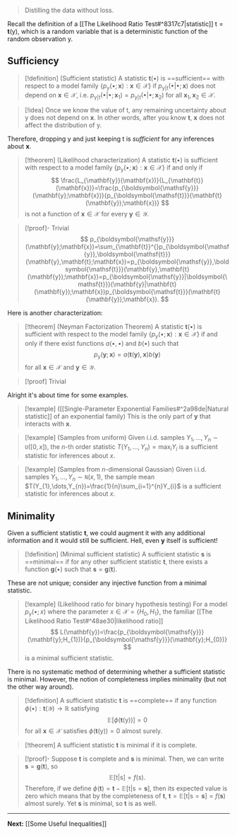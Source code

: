 > Distilling the data without loss.

Recall the definition of a [[The Likelihood Ratio Test#^8317c7|statistic]] $\boldsymbol{\mathsf{t}}=\mathbf{t}(\boldsymbol{\mathsf{y}})$, which is a random variable that is a deterministic function of the random observation $\boldsymbol{\mathsf{y}}$.
## Sufficiency

> [!definition] (Sufficient statistic)
> A statistic $\mathbf{t}(\bullet)$ is ==sufficient== with respect to a model family $\{ p_{\boldsymbol{\mathsf{y}}}(\bullet;\mathbf{x}) : \mathbf{x}\in \mathcal{X} \}$ if $p_{\boldsymbol{\mathsf{y}}|\boldsymbol{\mathsf{t}}}(\bullet|\bullet;\mathbf{x})$ does not depend on $\mathbf{x}\in \mathcal{X}$, i.e. $p_{\boldsymbol{\mathsf{y}}|\boldsymbol{\mathsf{t}}}(\bullet|\bullet;\mathbf{x}_{1})=p_{\boldsymbol{\mathsf{y}}|\boldsymbol{\mathsf{t}}}(\bullet|\bullet;\mathbf{x}_{2})$ for all $\mathbf{x}_{1},\mathbf{x}_{2}\in \mathcal{X}$. 

> [!idea]
> Once we know the value of $\boldsymbol{\mathsf{t}}$, any remaining uncertainty about $\boldsymbol{\mathsf{y}}$ does not depend on $\mathbf{x}$. In other words, after you know $\mathbf{t}$, $\mathbf{x}$ does not affect the distribution of $\boldsymbol{\mathsf{y}}$.

Therefore, dropping $\boldsymbol{\mathsf{y}}$ and just keeping $\boldsymbol{\mathsf{t}}$ is *sufficient* for any inferences about $\mathbf{x}$. 

> [!theorem] (Likelihood characterization)
> A statistic $\mathbf{t}(\bullet)$ is sufficient with respect to a model family $\{ p_{\boldsymbol{\mathsf{y}}}(\bullet;\mathbf{x}) : \mathbf{x}\in \mathcal{X} \}$ if and only if
> $$
> \frac{L_{\mathbf{y}}(\mathbf{x})}{L_{\mathbf{t}}(\mathbf{x})}=\frac{p_{\boldsymbol{\mathsf{y}}}(\mathbf{y};\mathbf{x})}{p_{\boldsymbol{\mathsf{t}}}(\mathbf{t}(\mathbf{y});\mathbf{x})}
> $$
> is not a function of $\mathbf{x}\in \mathcal{X}$ for every $\mathbf{y}\in \mathcal{Y}$.

> [!proof]- Trivial
> $$
> p_{\boldsymbol{\mathsf{y}}}(\mathbf{y};\mathbf{x})=\sum_{\mathbf{t}}^{}p_{\boldsymbol{\mathsf{y}},\boldsymbol{\mathsf{t}}}(\mathbf{y},\mathbf{t};\mathbf{x})=p_{\boldsymbol{\mathsf{y}},\boldsymbol{\mathsf{t}}}(\mathbf{y},\mathbf{t}(\mathbf{y});\mathbf{x})=p_{\boldsymbol{\mathsf{y}}|\boldsymbol{\mathsf{t}}}(\mathbf{y}|\mathbf{t}(\mathbf{y});\mathbf{x})p_{\boldsymbol{\mathsf{t}}}(\mathbf{t}(\mathbf{y});\mathbf{x}).
> $$

Here is another characterization:

> [!theorem] (Neyman Factorization Theorem)
> A statistic $\mathbf{t}(\bullet)$ is sufficient with respect to the model family $\{ p_{\boldsymbol{\mathsf{y}}}(\bullet;\mathbf{x}) : \mathbf{x}\in \mathcal{X} \}$ if and only if there exist functions $a(\bullet,\bullet)$ and $b(\bullet)$ such that
> $$
> p_{\boldsymbol{\mathsf{y}}}(\mathbf{y};\mathbf{x})=a(\mathbf{t}(\mathbf{y}),\mathbf{x})b(\mathbf{y})
> $$
> for all $\mathbf{x}\in \mathcal{X}$ and $\mathbf{y}\in \mathcal{Y}$.

> [!proof] Trivial

Alright it's about time for some examples.

> [!example] ([[Single-Parameter Exponential Families#^2a98de|Natural statistic]] of an exponential family)
> This is the only part of $\mathbf{y}$ that interacts with $\mathbf{x}$. 

> [!example] (Samples from uniform)
> Given i.i.d. samples $Y_{1},\dots,Y_{n}\sim \mathtt{U}([0,x])$, the $n$-th order statistic $T(Y_{1},\dots,Y_{n})=\max_{i}Y_{i}$ is a sufficient statistic for inferences about $x$.

> [!example] (Samples from $n$-dimensional Gaussian)
> Given i.i.d. samples $Y_{1},\dots,Y_{n}\sim \mathtt{N}(x,1)$, the sample mean $T(Y_{1},\dots,Y_{n})=\frac{1}{n}\sum_{i=1}^{n}Y_{i}$ is a sufficient statistic for inferences about $x$.

## Minimality

Given a sufficient statistic $\mathbf{t}$, we could augment it with any additional information and it would still be sufficient. Hell, even $\mathbf{y}$ itself is sufficient!

> [!definition] (Minimal sufficient statistic)
> A sufficient statistic $\mathbf{s}$ is ==minimal== if for any other sufficient statistic $\mathbf{t}$, there exists a function $\mathbf{g}(\bullet)$ such that $\mathbf{s}=\mathbf{g}(\mathbf{t})$.

These are not unique; consider any injective function from a minimal statistic. 

> [!example] (Likelihood ratio for binary hypothesis testing)
> For a model $p_{\boldsymbol{\mathsf{y}}}(\bullet;x)$ where the parameter $x \in \mathcal{X}=\{ H_{0},H_{1} \}$, the familiar [[The Likelihood Ratio Test#^48ae30|likelihood ratio]] 
> $$
> L(\mathbf{y})=\frac{p_{\boldsymbol{\mathsf{y}}}(\mathbf{y};H_{1})}{p_{\boldsymbol{\mathsf{y}}}(\mathbf{y};H_{0})}
> $$
> is a minimal sufficient statistic.

There is no systematic method of determining whether a sufficient statistic is minimal. However, the notion of completeness implies minimality (but not the other way around).

> [!definition]
> A sufficient statistic $\mathbf{t}$ is ==complete== if any function $\phi(\bullet):\mathbf{t}(\mathcal{Y})\to \mathbb{R}$ satisfying
> $$
> \mathbb{E}[\phi(\mathbf{t}(\boldsymbol{\mathsf{y}}))]=0
> $$
> for all $\mathbf{x}\in \mathcal{X}$ satisfies $\phi(\mathbf{t}(\boldsymbol{\mathsf{y}}))=0$ almost surely.

> [!theorem]
> A sufficient statistic $\mathbf{t}$ is minimal if it is complete.

> [!proof]-
> Suppose $\mathbf{t}$ is complete and $\mathbf{s}$ is minimal. Then, we can write $\mathbf{s}=\mathbf{g}(\mathbf{t})$, so
> $$
> \mathbb{E}[\boldsymbol{\mathsf{t}}|\boldsymbol{\mathsf{s}}]=f(\boldsymbol{\mathsf{s}}). 
> $$
> Therefore, if we define $\phi(\mathbf{t})=\mathbf{t}-\mathbb{E}[\boldsymbol{\mathsf{t}}|\boldsymbol{\mathsf{s}}=\mathbf{s}]$, then its expected value is zero which means that by the completeness of $\mathbf{t}$, $\mathbf{t}=\mathbb{E}[\boldsymbol{\mathsf{t}}|\boldsymbol{\mathsf{s}}=\mathbf{s}]=f(\mathbf{s})$ almost surely. Yet $\mathbf{s}$ is minimal, so $\mathbf{t}$ is as well.

---

**Next:** [[Some Useful Inequalities]]